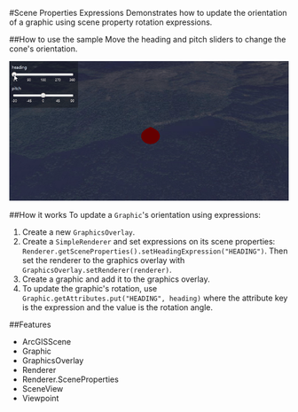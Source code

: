#Scene Properties Expressions
Demonstrates how to update the orientation of a graphic using scene property rotation expressions.

##How to use the sample
Move the heading and pitch sliders to change the cone's orientation.

![](ScenePropertiesExpressions.gif)

##How it works
To update a `Graphic`'s orientation using expressions:

1. Create a new `GraphicsOverlay`.
2. Create a `SimpleRenderer` and set expressions on its scene properties: `Renderer.getSceneProperties().setHeadingExpression("HEADING")`. Then set the renderer to the graphics overlay with  `GraphicsOverlay.setRenderer(renderer)`.
3. Create a graphic and add it to the graphics overlay.
4. To update the graphic's rotation, use `Graphic.getAttributes.put("HEADING", heading)` where the attribute key is 
the expression and the value is the rotation angle.

##Features
- ArcGISScene
- Graphic
- GraphicsOverlay
- Renderer
- Renderer.SceneProperties
- SceneView
- Viewpoint
